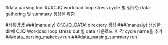 #data parsing tool
###CJQ workload loop stress cycle 별 필요한 data gathering 및 summary 생성을 위함

#사용방법
###(manualy) C:\CJQ_DATA\ directory 생성
###(manualy) 생성한 dir에 CJQ Workload loop stress dut 별 data 다운로드 후 각 cycle name을 추가
###data_parsing_makecsv run
###data_parsing_summary run
